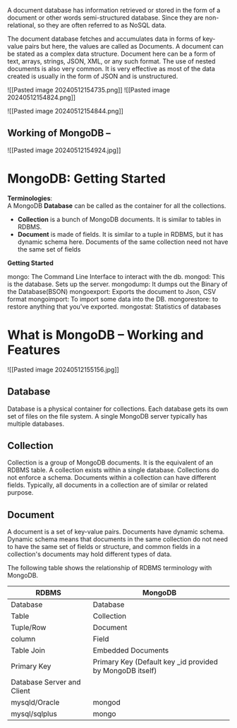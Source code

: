 A document database has information retrieved or stored in the form of a document or other words semi-structured database. Since they are non-relational, so they are often referred to as NoSQL data. 

The document database fetches and accumulates data in forms of key-value pairs but here, the values are called as Documents. A document can be stated as a complex data structure. Document here can be a form of text, arrays, strings, JSON, XML, or any such format. The use of nested documents is also very common. It is very effective as most of the data created is usually in the form of JSON and is unstructured.

![[Pasted image 20240512154735.png]]
![[Pasted image 20240512154824.png]]

![[Pasted image 20240512154844.png]]

## Working of MongoDB –

![[Pasted image 20240512154924.jpg]]

# MongoDB: Getting Started
**Terminologies**:   
A MongoDB **Database** can be called as the container for all the collections. 

- **Collection** is a bunch of MongoDB documents. It is similar to tables in RDBMS.
- **Document** is made of fields. It is similar to a tuple in RDBMS, but it has dynamic schema here. Documents of the same collection need not have the same set of fields

**Getting Started**

mongo: The Command Line Interface to interact with the db.
mongod: This is the database. Sets up the server.
mongodump: It dumps out the Binary of the Database(BSON)
mongoexport: Exports the document to Json, CSV format
mongoimport: To import some data into the DB.
mongorestore: to restore anything that you’ve exported.
mongostat: Statistics of databases

# What is MongoDB – Working and Features

![[Pasted image 20240512155156.jpg]]



## Database

Database is a physical container for collections. Each database gets its own set of files on the file system. A single MongoDB server typically has multiple databases.

## Collection

Collection is a group of MongoDB documents. It is the equivalent of an RDBMS table. A collection exists within a single database. Collections do not enforce a schema. Documents within a collection can have different fields. Typically, all documents in a collection are of similar or related purpose.

## Document

A document is a set of key-value pairs. Documents have dynamic schema. Dynamic schema means that documents in the same collection do not need to have the same set of fields or structure, and common fields in a collection's documents may hold different types of data.

The following table shows the relationship of RDBMS terminology with MongoDB.

|RDBMS|MongoDB|
|---|---|
|Database|Database|
|Table|Collection|
|Tuple/Row|Document|
|column|Field|
|Table Join|Embedded Documents|
|Primary Key|Primary Key (Default key _id provided by MongoDB itself)|
|Database Server and Client|   |
|mysqld/Oracle|mongod|
|mysql/sqlplus|mongo|

